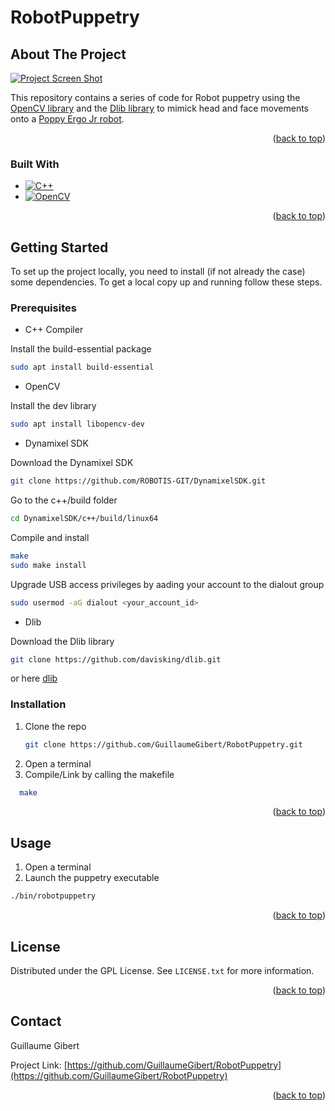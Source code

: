 # RobotPuppetry

## About The Project

[![Project Screen Shot][project-screenshot]]()

This repository contains a series of code for Robot puppetry using the  [OpenCV library](https://opencv.org/) and the [Dlib library](http://dlib.net/) to mimick head and face movements onto a [Poppy Ergo Jr robot](https://www.poppy-project.org/en/robots/poppy-ergo-jr/).

<p align="right">(<a href="#readme-top">back to top</a>)</p>

### Built With

* [![C++][cpp-shield]][cpp-url]
* [![OpenCV][opencv-shield]][opencv-url]

<p align="right">(<a href="#readme-top">back to top</a>)</p>

<!-- GETTING STARTED -->
## Getting Started

To set up the project locally, you need to install (if not already the case) some dependencies.
To get a local copy up and running follow these steps.

### Prerequisites

* C++ Compiler

Install the build-essential package
  ```sh
  sudo apt install build-essential 
  ```
  
* OpenCV

Install the dev library
  ```sh
  sudo apt install libopencv-dev 
  ```
  
  * Dynamixel SDK
  
 Download the Dynamixel SDK
 ```sh
 git clone https://github.com/ROBOTIS-GIT/DynamixelSDK.git
 ```
 
 Go to the c++/build folder
  ```sh
 cd DynamixelSDK/c++/build/linux64
 ```

 Compile and install
  ```sh
 make
 sudo make install
 ```
 
 Upgrade USB access privileges by aading your account to the dialout group
   ```sh
  sudo usermod -aG dialout <your_account_id>
 ```
 
   * Dlib
  
 Download the Dlib library
 ```sh
 git clone https://github.com/davisking/dlib.git
 ```
 or
here [dlib](http://dlib.net/files/dlib-19.24.zip)

### Installation

1. Clone the repo
   ```sh
   git clone https://github.com/GuillaumeGibert/RobotPuppetry.git
   ```
2. Open a terminal
3. Compile/Link by calling the makefile
 ```sh
   make
   ```

<p align="right">(<a href="#readme-top">back to top</a>)</p>


<!-- USAGE EXAMPLES -->
## Usage

1. Open a terminal
2. Launch the puppetry executable
```sh
./bin/robotpuppetry 
```


<p align="right">(<a href="#readme-top">back to top</a>)</p>


<!-- LICENSE -->
## License

Distributed under the GPL License. See `LICENSE.txt` for more information.

<p align="right">(<a href="#readme-top">back to top</a>)</p>


<!-- CONTACT -->
## Contact

Guillaume Gibert

Project Link: [https://github.com/GuillaumeGibert/RobotPuppetry](https://github.com/GuillaumeGibert/RobotPuppetry)

<p align="right">(<a href="#readme-top">back to top</a>)</p>


<!-- MARKDOWN LINKS & IMAGES -->
<!-- https://www.markdownguide.org/basic-syntax/#reference-style-links -->
[arduino-shield]: https://img.shields.io/badge/Arduino_IDE-00979D?style=for-the-badge&logo=arduino&logoColor=white
[arduino-url]: https://www.arduino.cc/
[python-shield]: https://img.shields.io/badge/Python-3776AB?style=for-the-badge&logo=python&logoColor=white
[python-url]: https://www.python.org/
[opencv-shield]: https://img.shields.io/badge/OpenCV-27338e?style=for-the-badge&logo=OpenCV&logoColor=white
[opencv-url]: https://opencv.org/
[cpp-shield]: https://img.shields.io/badge/-C++-blue?logo=cplusplus
[cpp-url]: https://isocpp.org/

[project-screenshot]: images/screenshot.png

[contributors-shield]: https://img.shields.io/github/contributors/GuillaumeGibert/RobotPuppetry.svg?style=for-the-badge
[contributors-url]: https://github.com/GuillaumeGibert/RobotPuppetry/graphs/contributors
[forks-shield]: https://img.shields.io/github/forks/GuillaumeGibert/RobotPuppetry.svg?style=for-the-badge
[forks-url]: https://github.com/GuillaumeGibert/RobotPuppetry/network/members
[stars-shield]: https://img.shields.io/github/stars/GuillaumeGibert/RobotPuppetry.svg?style=for-the-badge
[stars-url]: https://github.com/GuillaumeGibert/RobotPuppetry/stargazers
[issues-shield]: https://img.shields.io/github/issues/GuillaumeGibert/RobotPuppetry.svg?style=for-the-badge
[issues-url]: https://github.com/GuillaumeGibert/RobotPuppetry/issues
[license-shield]: https://img.shields.io/github/license/GuillaumeGibert/RobotPuppetry.svg?style=for-the-badge
[license-url]: https://github.com/GuillaumeGibert/RobotPuppetry/blob/master/LICENSE.txt
[linkedin-shield]: https://img.shields.io/badge/-LinkedIn-black.svg?style=for-the-badge&logo=linkedin&colorB=555
[linkedin-url]: https://linkedin.com/in/guillaume-gibert-06502ba4